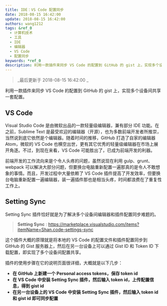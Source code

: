 ```yaml
---
title: IDE：VS Code 配置同步
date: 2018-08-15 16:42:00
update: 2018-08-15 16:42:00
authors: wang1212
tags: &ref_0
  - 计算机技术
  - 工具
  - IDE
  - 编辑器
  - VS Code
  - 配置同步
keywords: *ref_0
description: 利用一款插件来同步 VS Code 的配置到 GitHub 的 gist 上，实现多个设备间共享一套配置。
---
```


> _最后更新于 2018-08-15 16:42:00 _

利用一款插件来同步 VS Code 的配置到 GitHub 的 gist 上，实现多个设备间共享一套配置。

<!-- truncate -->

## VS Code

Visual Studio Code 是由微软出品的一款轻量级编辑器，兼有部分 IDE 功能。在之前，Sublime Text 是最受欢迎的编辑器（开源），也为多数前端开发者所推崇，当然说到底它依然是个编辑器。随着时间的推移，GitHub 打造了自家的编辑器 Atom，微软的 VS Code 也横空出世，更有其它优秀的轻量级编辑器在市场上展开角逐。不过，到现在来看，VS Code 可能胜出了，已成为前端开发的利器。

前端开发的工作流向来是个令人头疼的问题，虽然说现在利用 gulp、grunt、webpack 可以解决大部分问题，但要换台电脑重新配置一遍那真的是令人不敢想象的事情。而且，开发过程中大量依赖了 VS Code 插件提高了开发效率，但要换台电脑重新配置一遍编辑器，装一遍插件那也是相当头疼，时间都浪费在了重复性工作上。

## Setting Sync

Setting Sync 插件恰好就是为了解决多个设备间编辑器和插件配置同步难题的。

> **Setting Sync** : <a href="https://marketplace.visualstudio.com/items?itemName=Shan.code-settings-sync" target="_blank">https://marketplace.visualstudio.com/items?itemName=Shan.code-settings-sync</a>

这个插件大概的原理就是将本地的 VS Code 的配置文件和插件配置同步到 GitHub 的 Gist 服务器上，然后在另一台设备上可以通过 Gist ID 和 Token ID 下载配置，即实现了多个设备间配置共享。

插件的使用步骤在它的说明页面很详细，大概就是以下几步：

- **在 GitHub 上新建一个 Personal access tokens，保存 token id**
- **在 VS Code 中安装 Setting Sync 插件，然后输入 token id，上传配置信息，得到 gist id**
- **在另一台设备上的 VS Code 中安装 Setting Sync 插件，然后输入 token id 和 gist id 即可同步配置**
